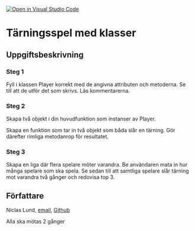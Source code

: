 [![Open in Visual Studio Code](https://classroom.github.com/assets/open-in-vscode-c66648af7eb3fe8bc4f294546bfd86ef473780cde1dea487d3c4ff354943c9ae.svg)](https://classroom.github.com/online_ide?assignment_repo_id=8322997&assignment_repo_type=AssignmentRepo)
# Tärningsspel med klasser

## Uppgiftsbeskrivning

### Steg 1

Fyll i klassen Player korrekt med de angivna attributen och metoderna. Se till att de utför det som skrivs.
Läs kommentarerna.

### Steg 2

Skapa två objekt i din huvudfunktion som instanser av Player.

Skapa en funktion som tar in två objekt som båda slår en tärning. Gör därefter rimliga metodanrop för resultatet.

### Steg 3

Skapa en liga där flera spelare möter varandra. Be användaren mata in hur många spelare som ska spela. Se sedan till att samtliga spelare slår tärning mot varandra två gånger och redovisa top 3.

## Författare

Niclas Lund, [email](niclas.lund@ntig.se), [Github](https://github.com/ntinacklund)

Alla ska mötas 2 gånger 